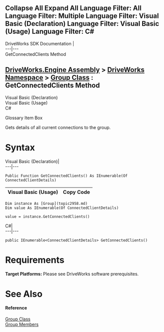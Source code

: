 Collapse All Expand All Language Filter: All  Language Filter: Multiple  Language Filter: Visual Basic (Declaration) Language Filter: Visual Basic (Usage) Language Filter: C#  
---  
DriveWorks SDK Documentation  |   
---|---  
GetConnectedClients Method   
  
[DriveWorks.Engine Assembly](topic2156.md) > [DriveWorks Namespace](topic2159.md) > [Group Class](topic2958.md) : GetConnectedClients Method  
---  
  
Visual Basic (Declaration)    
Visual Basic (Usage)    
C# 

Glossary Item Box

Gets details of all current connections to the group. 

# Syntax

Visual Basic (Declaration)|   
---|---  
      
    
    Public Function GetConnectedClients() As IEnumerable(Of ConnectedClientDetails)  
  
Visual Basic (Usage)| Copy Code  
---|---  
      
    
    Dim instance As [Group](topic2958.md)
    Dim value As IEnumerable(Of ConnectedClientDetails)
     
    value = instance.GetConnectedClients()  
  
C#|   
---|---  
      
    
    public IEnumerable<ConnectedClientDetails> GetConnectedClients()  
  
# Requirements

**Target Platforms:** Please see DriveWorks software prerequisites.

# See Also

#### Reference

[Group Class](topic2958.md)   
[Group Members](topic2959.md)


